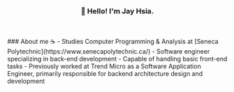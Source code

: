 <h3 align="center">👋 Hello! I'm Jay Hsia.</h3>

<section>
<br>
<br>
### About me ☕
- Studies Computer Programming & Analysis at [Seneca Polytechnic](https://www.senecapolytechnic.ca/)
- Software engineer specializing in back-end development
- Capable of handling basic front-end tasks
- Previously worked at Trend Micro as a Software Application Engineer, primarily responsible for backend architecture design and development
</section>

<!--
**jayhsia1997/jayhsia1997** is a ✨ _special_ ✨ repository because its `README.md` (this file) appears on your GitHub profile.

Here are some ideas to get you started:

- 🔭 I’m currently working on ...
- 🌱 I’m currently learning ...
- 👯 I’m looking to collaborate on ...
- 🤔 I’m looking for help with ...
- 💬 Ask me about ...
- 📫 How to reach me: ...
- 😄 Pronouns: ...
- ⚡ Fun fact: ...
-->
